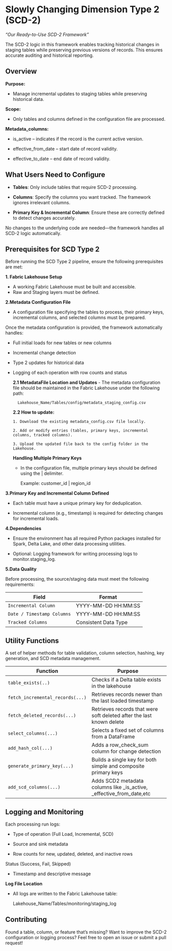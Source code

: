 # Slowly Changing Dimension Type 2 (SCD-2)
<p align="center">
  
</p>

*“Our Ready-to-Use SCD-2 Framework”*

The SCD-2 logic in this framework enables tracking historical changes in staging tables while preserving previous versions of records. This ensures accurate auditing and historical reporting.

## Overview

**Purpose:**
- Manage incremental updates to staging tables while preserving historical data.

**Scope:**
- Only tables and columns defined in the configuration file are processed.

**Metadata_columns:**

- is_active – indicates if the record is the current active version.

- effective_from_date – start date of record validity.

- effective_to_date – end date of record validity.

## What Users Need to Configure
- **Tables**: Only include tables that require SCD-2 processing.

- **Columns**: Specify the columns you want tracked. The framework ignores irrelevant columns.

- **Primary Key & Incremental Column**: Ensure these are correctly defined to detect changes accurately.

No changes to the underlying code are needed—the framework handles all SCD-2 logic automatically.

## Prerequisites for SCD Type 2
Before running the SCD Type 2 pipeline, ensure the following prerequisites are met:


**1. Fabric Lakehouse Setup** 

- A working Fabric Lakehouse must be built and accessible.
- Raw and Staging layers must be defined.

**2.Metadata Configuration File**

- A configuration file specifying the tables to process, their primary keys, incremental columns, and selected columns must be prepared.
  
Once the metadata configuration is provided, the framework automatically handles:

  - Full initial loads for new tables or new columns

  - Incremental change detection

  - Type 2 updates for historical data

  - Logging of each operation with row counts and status

    **2.1 MetadataFile Location and Updates**
        - The metadata configuration file should be maintained in the Fabric Lakehouse under the following path:

          Lakehouse_Name/Tables/config/metadata_staging_config.csv
      
     **2.2 How to update:**
    
        1. Download the existing metadata_config.csv file locally.
    
        2. Add or modify entries (tables, primary keys, incremental columns, tracked columns).
    
        3. Upload the updated file back to the config folder in the Lakehouse.
     
    **Handling Multiple Primary Keys**
    - In the configuration file, multiple primary keys should be defined using the | delimiter.
  
      
       Example: customer_id | region_id

**3.Primary Key and Incremental Column Defined**

- Each table must have a unique primary key for deduplication.

- Incremental column (e.g., timestamp) is required for detecting changes for incremental loads.

**4.Dependencies**

- Ensure the environment has all required Python packages installed for Spark, Delta Lake, and other data processing utilities.

- Optional: Logging framework for writing processing logs to monitor.staging_log.
  
**5.Data Quality**

Before processing, the source/staging data must meet the following requirements:

| Field                              | Format                                                               |
|--------------------------------    |-----------------------------------------------------------------------------|
| `Incremental Column`               | YYYY-MM-DD HH:MM:SS                                                  |
| `Date / Timestamp Columns`         | YYYY-MM-DD HH:MM:SS                                                  |
| `Tracked Columns`                  | Consistent Data Type                                                 | 

## Utility Functions
A set of helper methods for table validation, column selection, hashing, key generation, and SCD metadata management.

| Function                           | Purpose                                                              |
|--------------------------------    |-----------------------------------------------------------------------------|
| `table_exists(..)`                 | Checks if a Delta table exists in the lakehouse                      |
| `fetch_incremental_records(...)`   | Retrieves records newer than the last loaded timestamp               |
| `fetch_deleted_records(...)`       | Retrieves records that were soft deleted after the last known delete | 
| `select_columns(...)`              | Selects a fixed set of columns from a DataFrame                      |
| `add_hash_col(...)`                | Adds a row_check_sum column for change detection                     |
| `generate_primary_key(...)`        | Builds a single key for both simple and composite primary keys       |
| `add_scd_columns(...)`             | Adds SCD2 metadata columns like _is_active, _effective_from_date,etc |


## Logging and Monitoring
Each processing run logs:

- Type of operation (Full Load, Incremental, SCD)

- Source and sink metadata

- Row counts for new, updated, deleted, and inactive rows

Status (Success, Fail, Skipped)

- Timestamp and descriptive message

**Log File Location**

  - All logs are written to the Fabric Lakehouse table:

    Lakehouse_Name/Tables/monitoring/staging_log


## Contributing

Found a table, column, or feature that’s missing? Want to improve the SCD-2 configuration or logging process? Feel free to open an issue or submit a pull request!



